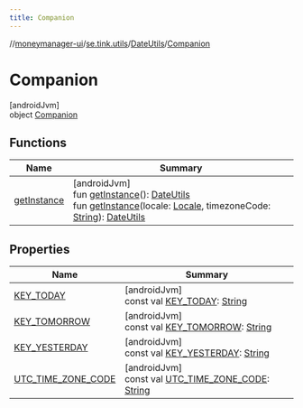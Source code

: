 ```yaml
---
title: Companion
---
```

//[moneymanager-ui](../../../../index.html)/[se.tink.utils](../../index.html)/[DateUtils](../index.html)/[Companion](index.html)



# Companion



[androidJvm]\
object [Companion](index.html)



## Functions


| Name | Summary |
|---|---|
| [getInstance](get-instance.html) | [androidJvm]<br>fun [getInstance](get-instance.html)(): [DateUtils](../index.html)<br>fun [getInstance](get-instance.html)(locale: [Locale](https://developer.android.com/reference/kotlin/java/util/Locale.html), timezoneCode: [String](https://kotlinlang.org/api/latest/jvm/stdlib/kotlin/-string/index.html)): [DateUtils](../index.html) |


## Properties


| Name | Summary |
|---|---|
| [KEY_TODAY](-k-e-y_-t-o-d-a-y.html) | [androidJvm]<br>const val [KEY_TODAY](-k-e-y_-t-o-d-a-y.html): [String](https://kotlinlang.org/api/latest/jvm/stdlib/kotlin/-string/index.html) |
| [KEY_TOMORROW](-k-e-y_-t-o-m-o-r-r-o-w.html) | [androidJvm]<br>const val [KEY_TOMORROW](-k-e-y_-t-o-m-o-r-r-o-w.html): [String](https://kotlinlang.org/api/latest/jvm/stdlib/kotlin/-string/index.html) |
| [KEY_YESTERDAY](-k-e-y_-y-e-s-t-e-r-d-a-y.html) | [androidJvm]<br>const val [KEY_YESTERDAY](-k-e-y_-y-e-s-t-e-r-d-a-y.html): [String](https://kotlinlang.org/api/latest/jvm/stdlib/kotlin/-string/index.html) |
| [UTC_TIME_ZONE_CODE](-u-t-c_-t-i-m-e_-z-o-n-e_-c-o-d-e.html) | [androidJvm]<br>const val [UTC_TIME_ZONE_CODE](-u-t-c_-t-i-m-e_-z-o-n-e_-c-o-d-e.html): [String](https://kotlinlang.org/api/latest/jvm/stdlib/kotlin/-string/index.html) |

